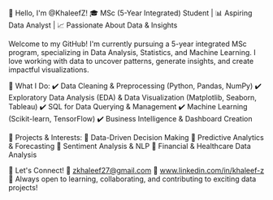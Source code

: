 👋 Hello, I'm @KhaleefZ!
🎓 MSc (5-Year Integrated) Student | 📊 Aspiring Data Analyst | 📈 Passionate About Data & Insights

Welcome to my GitHub! I'm currently pursuing a 5-year integrated MSc program, specializing in Data Analysis, Statistics, and Machine Learning. I love working with data to uncover patterns, generate insights, and create impactful visualizations.

🔹 What I Do:
✔️ Data Cleaning & Preprocessing (Python, Pandas, NumPy)
✔️ Exploratory Data Analysis (EDA) & Data Visualization (Matplotlib, Seaborn, Tableau)
✔️ SQL for Data Querying & Management
✔️ Machine Learning (Scikit-learn, TensorFlow)
✔️ Business Intelligence & Dashboard Creation

🔹 Projects & Interests:
📌 Data-Driven Decision Making
📌 Predictive Analytics & Forecasting
📌 Sentiment Analysis & NLP
📌 Financial & Healthcare Data Analysis

🔹 Let's Connect!
📧 zkhaleef27@gmail.com
📎 www.linkedin.com/in/khaleef-z
🚀 Always open to learning, collaborating, and contributing to exciting data projects!
<!---
KhaleefZ/KhaleefZ is a ✨ special ✨ repository because its `README.md` (this file) appears on your GitHub profile.
You can click the Preview link to take a look at your changes.
--->
